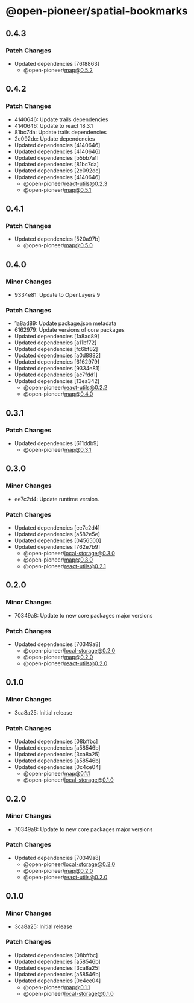 # @open-pioneer/spatial-bookmarks

## 0.4.3

### Patch Changes

-   Updated dependencies [76f8863]
    -   @open-pioneer/map@0.5.2

## 0.4.2

### Patch Changes

-   4140646: Update trails dependencies
-   4140646: Update to react 18.3.1
-   81bc7da: Update trails dependencies
-   2c092dc: Update dependencies
-   Updated dependencies [4140646]
-   Updated dependencies [4140646]
-   Updated dependencies [b5bb7a1]
-   Updated dependencies [81bc7da]
-   Updated dependencies [2c092dc]
-   Updated dependencies [4140646]
    -   @open-pioneer/react-utils@0.2.3
    -   @open-pioneer/map@0.5.1

## 0.4.1

### Patch Changes

-   Updated dependencies [520a97b]
    -   @open-pioneer/map@0.5.0

## 0.4.0

### Minor Changes

-   9334e81: Update to OpenLayers 9

### Patch Changes

-   1a8ad89: Update package.json metadata
-   6162979: Update versions of core packages
-   Updated dependencies [1a8ad89]
-   Updated dependencies [a11bf72]
-   Updated dependencies [fc6bf82]
-   Updated dependencies [a0d8882]
-   Updated dependencies [6162979]
-   Updated dependencies [9334e81]
-   Updated dependencies [ac7fdd1]
-   Updated dependencies [13ea342]
    -   @open-pioneer/react-utils@0.2.2
    -   @open-pioneer/map@0.4.0

## 0.3.1

### Patch Changes

-   Updated dependencies [611ddb9]
    -   @open-pioneer/map@0.3.1

## 0.3.0

### Minor Changes

-   ee7c2d4: Update runtime version.

### Patch Changes

-   Updated dependencies [ee7c2d4]
-   Updated dependencies [a582e5e]
-   Updated dependencies [0456500]
-   Updated dependencies [762e7b9]
    -   @open-pioneer/local-storage@0.3.0
    -   @open-pioneer/map@0.3.0
    -   @open-pioneer/react-utils@0.2.1

## 0.2.0

### Minor Changes

-   70349a8: Update to new core packages major versions

### Patch Changes

-   Updated dependencies [70349a8]
    -   @open-pioneer/local-storage@0.2.0
    -   @open-pioneer/map@0.2.0
    -   @open-pioneer/react-utils@0.2.0

## 0.1.0

### Minor Changes

-   3ca8a25: Initial release

### Patch Changes

-   Updated dependencies [08bffbc]
-   Updated dependencies [a58546b]
-   Updated dependencies [3ca8a25]
-   Updated dependencies [a58546b]
-   Updated dependencies [0c4ce04]
    -   @open-pioneer/map@0.1.1
    -   @open-pioneer/local-storage@0.1.0

## 0.2.0

### Minor Changes

-   70349a8: Update to new core packages major versions

### Patch Changes

-   Updated dependencies [70349a8]
    -   @open-pioneer/local-storage@0.2.0
    -   @open-pioneer/map@0.2.0
    -   @open-pioneer/react-utils@0.2.0

## 0.1.0

### Minor Changes

-   3ca8a25: Initial release

### Patch Changes

-   Updated dependencies [08bffbc]
-   Updated dependencies [a58546b]
-   Updated dependencies [3ca8a25]
-   Updated dependencies [a58546b]
-   Updated dependencies [0c4ce04]
    -   @open-pioneer/map@0.1.1
    -   @open-pioneer/local-storage@0.1.0

